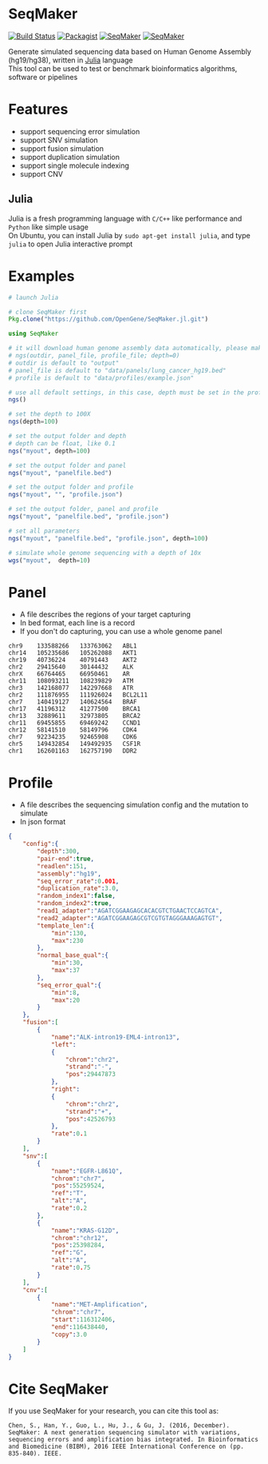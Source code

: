 # SeqMaker

[![Build Status](https://travis-ci.org/OpenGene/SeqMaker.jl.svg?branch=master)](https://travis-ci.org/OpenGene/SeqMaker.jl)
[![Packagist](https://img.shields.io/packagist/l/doctrine/orm.svg)]()
[![SeqMaker](http://pkg.julialang.org/badges/SeqMaker_0.4.svg)](http://pkg.julialang.org/?pkg=SeqMaker)
[![SeqMaker](http://pkg.julialang.org/badges/SeqMaker_0.5.svg)](http://pkg.julialang.org/?pkg=SeqMaker)

Generate simulated sequencing data based on Human Genome Assembly (hg19/hg38), written in [Julia](http://julialang.org/) language  
This tool can be used to test or benchmark bioinformatics algorithms, software or pipelines

# Features
* support sequencing error simulation
* support SNV simulation
* support fusion simulation
* support duplication simulation
* support single molecule indexing
* support CNV

## Julia
Julia is a fresh programming language with `C/C++` like performance and `Python` like simple usage  
On Ubuntu, you can install Julia by `sudo apt-get install julia`, and type `julia` to open Julia interactive prompt

# Examples
```julia
# launch Julia

# clone SeqMaker first
Pkg.clone("https://github.com/OpenGene/SeqMaker.jl.git")

using SeqMaker

# it will download human genome assembly data automatically, please make sure your system can access internet
# ngs(outdir, panel_file, profile_file; depth=0)
# outdir is default to "output"
# panel_file is default to "data/panels/lung_cancer_hg19.bed"
# profile is default to "data/profiles/example.json"

# use all default settings, in this case, depth must be set in the profile.json
ngs()

# set the depth to 100X
ngs(depth=100)

# set the output folder and depth
# depth can be float, like 0.1
ngs("myout", depth=100)

# set the output folder and panel
ngs("myout", "panelfile.bed")

# set the output folder and profile
ngs("myout", "", "profile.json")

# set the output folder, panel and profile
ngs("myout", "panelfile.bed", "profile.json")

# set all parameters
ngs("myout", "panelfile.bed", "profile.json", depth=100)

# simulate whole genome sequencing with a depth of 10x
wgs("myout",  depth=10)
```

# Panel
* A file describes the regions of your target capturing
* In bed format, each line is a record
* If you don't do capturing, you can use a whole genome panel

```tsv
chr9    133588266   133763062   ABL1
chr14   105235686   105262088   AKT1
chr19   40736224    40791443    AKT2
chr2    29415640    30144432    ALK
chrX    66764465    66950461    AR
chr11   108093211   108239829   ATM
chr3    142168077   142297668   ATR
chr2    111876955   111926024   BCL2L11
chr7    140419127   140624564   BRAF
chr17   41196312    41277500    BRCA1
chr13   32889611    32973805    BRCA2
chr11   69455855    69469242    CCND1
chr12   58141510    58149796    CDK4
chr7    92234235    92465908    CDK6
chr5    149432854   149492935   CSF1R
chr1    162601163   162757190   DDR2
```

# Profile
* A file describes the sequencing simulation config and the mutation to simulate
* In json format

```json
{
    "config":{
        "depth":300,
        "pair-end":true,
        "readlen":151,
        "assembly":"hg19",
        "seq_error_rate":0.001,
        "duplication_rate":3.0,
        "random_index1":false,
        "random_index2":true,
        "read1_adapter":"AGATCGGAAGAGCACACGTCTGAACTCCAGTCA",
        "read2_adapter":"AGATCGGAAGAGCGTCGTGTAGGGAAAGAGTGT",
        "template_len":{
            "min":130,
            "max":230
        },
        "normal_base_qual":{
            "min":30,
            "max":37
        },
        "seq_error_qual":{
            "min":8,
            "max":20
        }
    },
    "fusion":[
        {
            "name":"ALK-intron19-EML4-intron13",
            "left":
            {
                "chrom":"chr2",
                "strand":"-",
                "pos":29447873
            },
            "right":
            {
                "chrom":"chr2",
                "strand":"+",
                "pos":42526793
            },
            "rate":0.1
        }
    ],
    "snv":[
        {
            "name":"EGFR-L861Q",
            "chrom":"chr7",
            "pos":55259524,
            "ref":"T",
            "alt":"A",
            "rate":0.2
        },
        {
            "name":"KRAS-G12D",
            "chrom":"chr12",
            "pos":25398284,
            "ref":"G",
            "alt":"A",
            "rate":0.75
        }
    ],
    "cnv":[
        {
            "name":"MET-Amplification",
            "chrom":"chr7",
            "start":116312406,
            "end":116438440,
            "copy":3.0
        }
    ]
}
```

# Cite SeqMaker
If you use SeqMaker for your research, you can cite this tool as:
```
Chen, S., Han, Y., Guo, L., Hu, J., & Gu, J. (2016, December). SeqMaker: A next generation sequencing simulator with variations, sequencing errors and amplification bias integrated. In Bioinformatics and Biomedicine (BIBM), 2016 IEEE International Conference on (pp. 835-840). IEEE.
```
